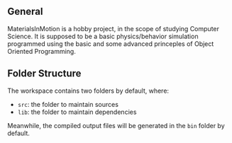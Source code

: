 ## General

MaterialsInMotion is a hobby project, in the scope of studying Computer Science. It is supposed to be a basic physics/behavior simulation programmed using the basic and some advanced princeples of Object Oriented Programming.

## Folder Structure

The workspace contains two folders by default, where:

- `src`: the folder to maintain sources
- `lib`: the folder to maintain dependencies

Meanwhile, the compiled output files will be generated in the `bin` folder by default.

